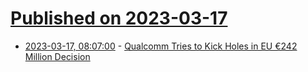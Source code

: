 # [Published on 2023-03-17](index.md)

* [2023-03-17, 08:07:00](https://soylentnews.org/article.pl?sid=23/03/16/041210&from=rss) - [Qualcomm Tries to Kick Holes in EU €242 Million Decision](https://soylentnews.org/article.pl?sid=23/03/16/041210&from=rss)
